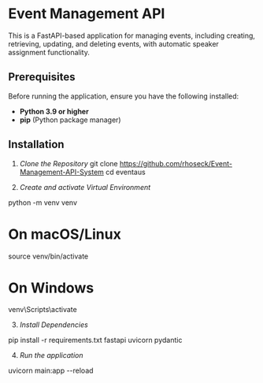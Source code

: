 # Event Management API

This is a FastAPI-based application for managing events, including creating, retrieving, updating, and deleting events, with automatic speaker assignment functionality.

## Prerequisites

Before running the application, ensure you have the following installed:

- **Python 3.9 or higher**
- **pip** (Python package manager)

## Installation

1. *Clone the Repository*
git clone https://github.com/rhoseck/Event-Management-API-System
cd eventaus

2. *Create and activate Virtual Environment*

python -m venv venv
# On macOS/Linux
source venv/bin/activate
# On Windows
venv\Scripts\activate

3. *Install Dependencies*

pip install -r requirements.txt
fastapi
uvicorn
pydantic


4. *Run the application*

uvicorn main:app --reload

